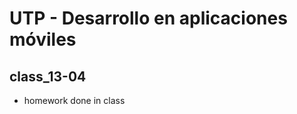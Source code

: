 UTP - __Desarrollo en aplicaciones móviles__
==========================================

## class_13-04
* homework done in class
